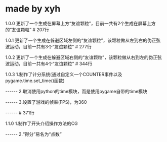 # made by xyh

1.0.0   更新了一个生成在屏幕上方“友谊颗粒”，目前一共有2个生成在屏幕上方的“友谊颗粒” # 207行

1.0.1   更新了一个生成在躲避区域左侧的“友谊颗粒”，该颗粒做从左到右的伪正弦波运动，目前一共有3个“友谊颗粒” # 277行

1.0.2   更新了一个生成在躲避区域右侧的“友谊颗粒”，该颗粒做从右到左的伪正弦波运动，目前一共有4个“友谊颗粒” # 344行

1.0.3   1.制作了计分系统(通过自定义一个COUNTER事件以及pygame.time.set_time()函数)

------   2.取消使用python的time模块，而是使用pygame自带的time模块

------   3.设置了游戏的帧率(FPS)，为360

------   # 371行

1.1.0   1.制作了开头介绍操作方法的CG

------  2.“得分”易名为“点数”
